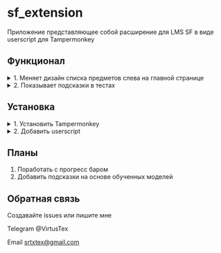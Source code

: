 # sf_extension
Приложение представляющее собой расширение для LMS SF в виде userscript для Tampermonkey

## Функционал

<details>
<summary>1. Меняет дизайн списка предметов слева на главной странице</summary>

При открытии страницы курса левая панель меняется в дизайне

https://apps.skillfactory.ru/learning/course/course-v1:Skillfactory+URFUML2023+SEP2023/home

Предметы разбиры на блоки, можно скрыть, можно раскрыть. Немного уменьшена высота кнопок и увеличина ширина чтобы на странице больше умещалось.

![Screenshot 0](https://github.com/srtxtex/sf_extension/blob/main/images/0.png)
</details>
<details>
<summary>2. Показывает подсказки в тестах</summary>

В блоках где есть задания, справа от номера задания появляется переключатель показывающий подсказки. 
Если переключателя нет - подсказок в базе нет.

Так выглядит переключатель когда подсказки есть, но не показываются (состояние по умолчанию если подсказки есть в базе):

![Screenshot 10](https://github.com/srtxtex/sf_extension/blob/dev/images/10.png)

Так выглядит когда вы включили отображение подсказок:

![Screenshot 11](https://github.com/srtxtex/sf_extension/blob/dev/images/11.png)

Подсказки заносятся в базу при открытии страницы с пройденым заданием или в процессе его прохождения при правильном ответе.
Если в эти моменты расширение работало (было установлено и включено), подсказки отправятся в базу и будут доступны всем пользователям приложения.
Если кнопки подсказки нет или она пропала после отправки ответа, перезагрузите страницу. Если это не помогло, скорее всего подсказки для данного типа ввода не разработаны или подсказки еще нет в базе.

Как выглядят подсказки:

<details>
<summary>для checkbox и radio элементов подсказка будет выделена зеленым цветом если это текст и обведена зеленой рамкой если это картинка. Если тип checkbox и подсказок несколько, но в базе только часть подсказок (еще не все), они буду выделены оранжевым.</summary>

![Screenshot 12](https://github.com/srtxtex/sf_extension/blob/dev/images/12.png)
</details>

<details>
<summary>для select элменетов нужный option будет зеленого цвета.</summary>

![Screenshot 13](https://github.com/srtxtex/sf_extension/blob/dev/images/13.png)
</details>

<details>
<summary>для text элементов подсказка будет показана в его placeholder.</summary>

![Screenshot 14](https://github.com/srtxtex/sf_extension/blob/dev/images/14.png)
</details>

<details>
<summary>для textarea элементов при наведелнии на него будет показан title (tooltip) с подсказкой.</summary>

![Screenshot 15](https://github.com/srtxtex/sf_extension/blob/dev/images/15.png)
</details>

</details>

## Установка

<details>
<summary>1. Установить Tampermonkey</summary>

Зайти в интернет-магазин для своего браузера и установить бесплатное расширение Tampermonkey

Здесь все инструкции и ссылки для всех браузеров
https://www.tampermonkey.net/

Ниже добавил прямые для топ 3

Chrome
https://chromewebstore.google.com/detail/tampermonkey/dhdgffkkebhmkfjojejmpbldmpobfkfo?hl=ru

Firefox
https://addons.mozilla.org/ru/firefox/addon/tampermonkey/

Opera
https://addons.opera.com/ru/extensions/details/tampermonkey-beta/

Видео инструкция
https://www.youtube.com/watch?v=8tyjJD65zws
</details>

<details>
<summary>2. Добавить userscript</summary>

Скопировать код ниже для main версии 

```
// ==UserScript==
// @name         SF extension
// @version      0.1
// @author       VirtusTex
// @updateURL https://raw.githubusercontent.com/srtxtex/sf_extension/main/userscript.js
// ==/UserScript==
```
или следующий код для dev версии

```
// ==UserScript==
// @name         SF extension dev
// @version      0.1
// @author       VirtusTex
// @updateURL https://raw.githubusercontent.com/srtxtex/sf_extension/dev/userscript.js
// ==/UserScript==
```

и добавить его в Tampermonkey в качестве нового юзрскрипта.

Можно уставноить оба как два отдельных скрипта, но одновременно их включать нельзя. При необходимости один включить, второй выключить. Ниже описанно как. В dev ветке появляется экспериментальый функционал, который потом может перейти в main.

Нажать на иконку в трее браузера, выбрать "Панель управления"

![Screenshot 1](https://github.com/srtxtex/sf_extension/blob/dev/images/1.png)

Нажать на таб где плюс, выглядит как открыть новую вкладку

![Screenshot 2](https://github.com/srtxtex/sf_extension/blob/dev/images/2.png)

Выделить все что внутри и удалить

![Screenshot 3](https://github.com/srtxtex/sf_extension/blob/dev/images/3.png)

Вставить код из userscript.js и сохранить (Ctrl+S или Файл->Сохранить)

![Screenshot 4](https://github.com/srtxtex/sf_extension/blob/dev/images/4.png)

![Screenshot 5](https://github.com/srtxtex/sf_extension/blob/dev/images/5.png)

Перейти во вкладу "Установленные скрипты" и нажать на строку со временем в строке установленного скрипта в колонке "Обновлен"

![Screenshot 6](https://github.com/srtxtex/sf_extension/blob/dev/images/6.png)

Появится окно обновления, нажать кнопку "Обновить". Далее обновления будут скачиваться сами при появлении новой версии, иногда при автообновлении будет появзяться такое же окно.

![Screenshot 7](https://github.com/srtxtex/sf_extension/blob/dev/images/7.png)

Скрипт работает если включен данный переключатель

![Screenshot 8](https://github.com/srtxtex/sf_extension/blob/dev/images/8.png)

Весь Tampermonkey со всеми его включенными скриптами работает если сам Tampermonkey включен как показанно здесь

![Screenshot 9](https://github.com/srtxtex/sf_extension/blob/dev/images/9.png)
</details>

## Планы
1. Поработать с прогресс баром
2. Добавить подсказки на основе обученных моделей

## Обратная связь
Создавайте issues или пишите мне

Telegram @VirtusTex

Email srtxtex@gmail.com